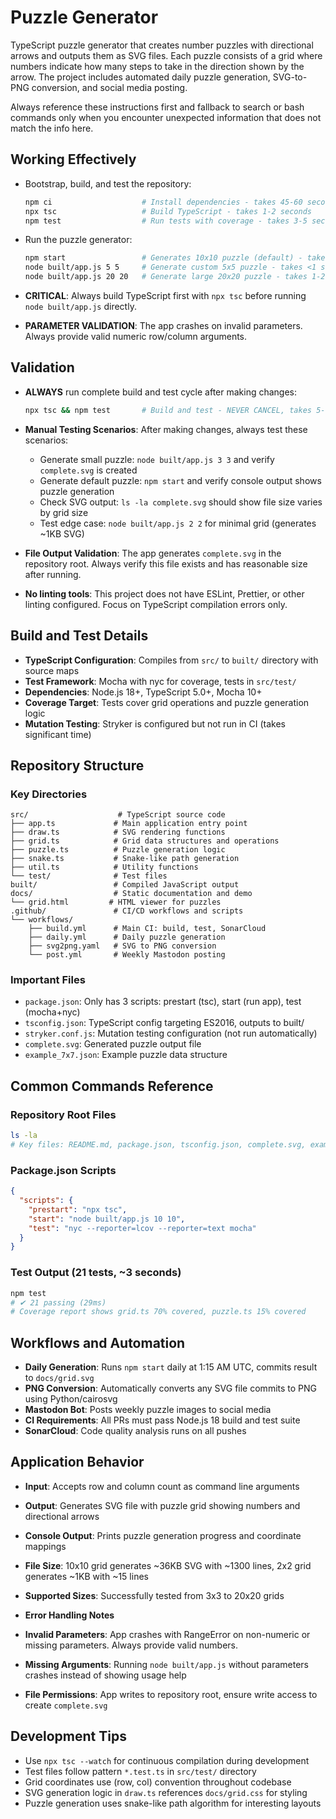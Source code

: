 # Puzzle Generator

TypeScript puzzle generator that creates number puzzles with directional arrows and outputs them as SVG files. Each puzzle consists of a grid where numbers indicate how many steps to take in the direction shown by the arrow. The project includes automated daily puzzle generation, SVG-to-PNG conversion, and social media posting.

Always reference these instructions first and fallback to search or bash commands only when you encounter unexpected information that does not match the info here.

## Working Effectively

- Bootstrap, build, and test the repository:
  ```bash
  npm ci                    # Install dependencies - takes 45-60 seconds with warnings
  npx tsc                   # Build TypeScript - takes 1-2 seconds
  npm test                  # Run tests with coverage - takes 3-5 seconds. NEVER CANCEL.
  ```

- Run the puzzle generator:
  ```bash
  npm start                 # Generates 10x10 puzzle (default) - takes 1-2 seconds
  node built/app.js 5 5     # Generate custom 5x5 puzzle - takes <1 second
  node built/app.js 20 20   # Generate large 20x20 puzzle - takes 1-2 seconds
  ```

- **CRITICAL**: Always build TypeScript first with `npx tsc` before running `node built/app.js` directly.

- **PARAMETER VALIDATION**: The app crashes on invalid parameters. Always provide valid numeric row/column arguments.

## Validation

- **ALWAYS** run complete build and test cycle after making changes:
  ```bash
  npx tsc && npm test       # Build and test - NEVER CANCEL, takes 5-10 seconds total
  ```

- **Manual Testing Scenarios**: After making changes, always test these scenarios:
  - Generate small puzzle: `node built/app.js 3 3` and verify `complete.svg` is created
  - Generate default puzzle: `npm start` and verify console output shows puzzle generation
  - Check SVG output: `ls -la complete.svg` should show file size varies by grid size
  - Test edge case: `node built/app.js 2 2` for minimal grid (generates ~1KB SVG)

- **File Output Validation**: The app generates `complete.svg` in the repository root. Always verify this file exists and has reasonable size after running.

- **No linting tools**: This project does not have ESLint, Prettier, or other linting configured. Focus on TypeScript compilation errors only.

## Build and Test Details

- **TypeScript Configuration**: Compiles from `src/` to `built/` directory with source maps
- **Test Framework**: Mocha with nyc for coverage, tests in `src/test/`
- **Dependencies**: Node.js 18+, TypeScript 5.0+, Mocha 10+
- **Coverage Target**: Tests cover grid operations and puzzle generation logic
- **Mutation Testing**: Stryker is configured but not run in CI (takes significant time)

## Repository Structure

### Key Directories
```
src/                    # TypeScript source code
├── app.ts             # Main application entry point
├── draw.ts            # SVG rendering functions
├── grid.ts            # Grid data structures and operations
├── puzzle.ts          # Puzzle generation logic
├── snake.ts           # Snake-like path generation
├── util.ts            # Utility functions
└── test/              # Test files
built/                 # Compiled JavaScript output
docs/                  # Static documentation and demo
└── grid.html         # HTML viewer for puzzles
.github/               # CI/CD workflows and scripts
└── workflows/
    ├── build.yml      # Main CI: build, test, SonarCloud
    ├── daily.yml      # Daily puzzle generation
    ├── svg2png.yaml   # SVG to PNG conversion
    └── post.yml       # Weekly Mastodon posting
```

### Important Files
- `package.json`: Only has 3 scripts: prestart (tsc), start (run app), test (mocha+nyc)
- `tsconfig.json`: TypeScript config targeting ES2016, outputs to built/
- `stryker.conf.js`: Mutation testing configuration (not run automatically)
- `complete.svg`: Generated puzzle output file
- `example_7x7.json`: Example puzzle data structure

## Common Commands Reference

### Repository Root Files
```bash
ls -la
# Key files: README.md, package.json, tsconfig.json, complete.svg, example_7x7.json
```

### Package.json Scripts
```json
{
  "scripts": {
    "prestart": "npx tsc",
    "start": "node built/app.js 10 10", 
    "test": "nyc --reporter=lcov --reporter=text mocha"
  }
}
```

### Test Output (21 tests, ~3 seconds)
```bash
npm test
# ✔ 21 passing (29ms)
# Coverage report shows grid.ts 70% covered, puzzle.ts 15% covered
```

## Workflows and Automation

- **Daily Generation**: Runs `npm start` daily at 1:15 AM UTC, commits result to `docs/grid.svg`
- **PNG Conversion**: Automatically converts any SVG file commits to PNG using Python/cairosvg
- **Mastodon Bot**: Posts weekly puzzle images to social media
- **CI Requirements**: All PRs must pass Node.js 18 build and test suite
- **SonarCloud**: Code quality analysis runs on all pushes

## Application Behavior

- **Input**: Accepts row and column count as command line arguments
- **Output**: Generates SVG file with puzzle grid showing numbers and directional arrows
- **Console Output**: Prints puzzle generation progress and coordinate mappings
- **File Size**: 10x10 grid generates ~36KB SVG with ~1300 lines, 2x2 grid generates ~1KB with ~15 lines
- **Supported Sizes**: Successfully tested from 3x3 to 20x20 grids

- **Error Handling Notes**

- **Invalid Parameters**: App crashes with RangeError on non-numeric or missing parameters. Always provide valid numbers.
- **Missing Arguments**: Running `node built/app.js` without parameters crashes instead of showing usage help
- **File Permissions**: App writes to repository root, ensure write access to create `complete.svg`

## Development Tips

- Use `npx tsc --watch` for continuous compilation during development
- Test files follow pattern `*.test.ts` in `src/test/` directory
- Grid coordinates use (row, col) convention throughout codebase
- SVG generation logic in `draw.ts` references `docs/grid.css` for styling
- Puzzle generation uses snake-like path algorithm for interesting layouts